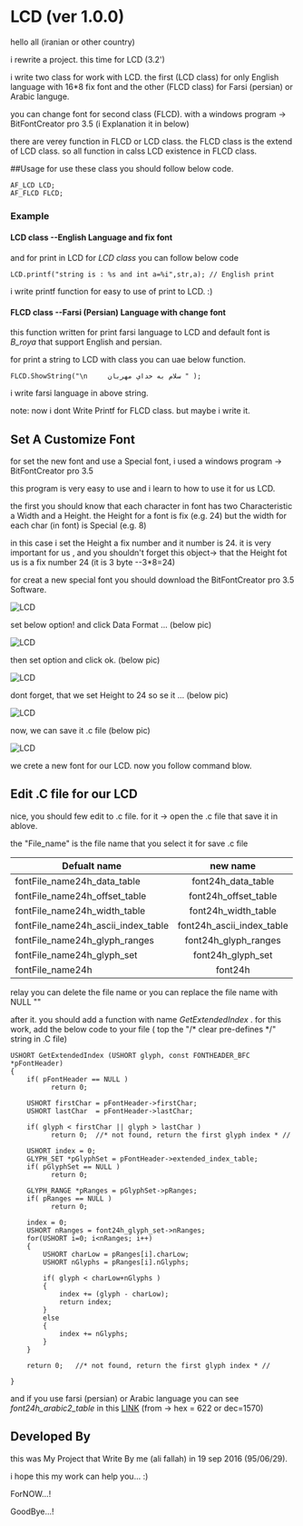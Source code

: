 # LCD (ver 1.0.0)
hello all (iranian or other country)

i rewrite a project. this time for LCD (3.2')

i write two class for work with LCD. the first (LCD class) for only English language with 16*8 fix font and the other (FLCD class) for Farsi (persian) or Arabic languge.

you can change font for second class (FLCD). with a windows program -> BitFontCreator pro 3.5 (i Explanation it in below)

there are verey function in FLCD or LCD class. the FLCD class is the extend of LCD class. so all function in calss LCD existence in FLCD class.

##Usage
for use these class you should follow below code.

	AF_LCD LCD;
	AF_FLCD FLCD;
	
### Example
#### LCD class --English Language and fix font
and for print in LCD for *LCD class* you can follow below code

	LCD.printf("string is : %s and int a=%i",str,a); // English print
	
i write printf function for easy to use of print to LCD. :)

#### FLCD class --Farsi (Persian) Language with change font
this function written for print farsi language to LCD and default font is *B_roya* that support English and persian.

for print a string to LCD with class you can uae below function.

	FLCD.ShowString("\n     سلام به خداي مهربان " );
	
i write farsi language in above string.

note: now i dont Write Printf for FLCD class. but maybe i write it.

## Set A Customize Font
for set the new font and use a Special font, i used a windows program -> BitFontCreator pro 3.5

this program is very easy to use and i learn to how to use it for us LCD.

the first you should know that each character in font has two Characteristic a Width and a Height. the Height for a font is fix (e.g. 24) but the width for each char (in font) is Special (e.g. 8)

in this case i set the Height a fix number and it number is 24. it is very important for us , and you shouldn't forget this object-> that the Height fot us is a fix number 24 (it is 3 byte --3*8=24)

for creat a new special font you should download the BitFontCreator pro 3.5 Software.

![LCD](http://cdn.persiangig.com/preview/UWDqpzGkjC/soft.jpg " BitFontCreator pro 3.5")


set below option! and click Data Format ... (below pic)

![LCD](http://cdn.persiangig.com/preview/LBeIvmXTnu/2.png " BitFontCreator pro 3.5")


then set option and click ok. (below pic)

![LCD](http://cdn.persiangig.com/preview/vwFOIrfRvI/3.png " BitFontCreator pro 3.5")


dont forget, that we set Height to 24 so se it ... (below pic)

![LCD](http://cdn.persiangig.com/preview/qGScDhb65j/4.png " BitFontCreator pro 3.5")




now, we can save it .c file (below pic)

![LCD](http://cdn.persiangig.com/preview/uSuZlkSZRv/5.png " BitFontCreator pro 3.5")


we crete a new font for our LCD. now you follow command blow.

## Edit .C file for our LCD
nice, you should few edit to .c file. for it -> open the .c file that save it in ablove.

the "File_name" is the file name that you select it for save .c file


Defualt name        |       new name
 ------------- |:-------------:
fontFile_name24h_data_table        |   font24h_data_table 
fontFile_name24h_offset_table      |  font24h_offset_table 
fontFile_name24h_width_table       | font24h_width_table    
fontFile_name24h_ascii_index_table |  font24h_ascii_index_table
fontFile_name24h_glyph_ranges      |  font24h_glyph_ranges
fontFile_name24h_glyph_set         |  font24h_glyph_set
fontFile_name24h                   |  font24h

relay you can delete the file name or you can replace the file name with NULL "" 

after it. you should add a function with name *GetExtendedIndex* . for this work, add the below code to your file ( top the "/* clear pre-defines */" string in .C file)

 
	USHORT GetExtendedIndex (USHORT glyph, const FONTHEADER_BFC *pFontHeader)
    {
        if( pFontHeader == NULL )
		      return 0;

        USHORT firstChar = pFontHeader->firstChar;
        USHORT lastChar  = pFontHeader->lastChar;

        if( glyph < firstChar || glyph > lastChar )
			  return 0;  //* not found, return the first glyph index * //

        USHORT index = 0;
        GLYPH_SET *pGlyphSet = pFontHeader->extended_index_table;
        if( pGlyphSet == NULL )
			  return 0;

        GLYPH_RANGE *pRanges = pGlyphSet->pRanges;
        if( pRanges == NULL )
		      return 0;

        index = 0;
        USHORT nRanges = font24h_glyph_set->nRanges;
        for(USHORT i=0; i<nRanges; i++)
        {
            USHORT charLow = pRanges[i].charLow;
            USHORT nGlyphs = pRanges[i].nGlyphs;

            if( glyph < charLow+nGlyphs )
            {
                index += (glyph - charLow);
                return index;
            }
            else
            {
                index += nGlyphs;
            }
        }

        return 0;   //* not found, return the first glyph index * //

    }
		
and if you use farsi (persian) or Arabic language you can see *font24h_arabic2_table* in this [LINK](https://github.com/fallaha/LCD/blob/master/AF_LCD_LIB/B_Roya24h.h)  (from -> hex = 622 or dec=1570)

## Developed By
this was My Project that Write By me (ali fallah) in 19 sep 2016 (95/06/29).

i hope this my work can help you... :)

ForNOW...!

GoodBye...!
  



